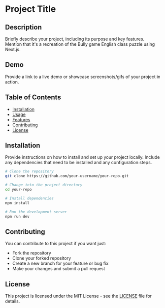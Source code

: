 # Project Title

## Description
Briefly describe your project, including its purpose and key features. Mention that it's a recreation of the Bully game English class puzzle using Next.js.

## Demo
Provide a link to a live demo or showcase screenshots/gifs of your project in action.

## Table of Contents
- [Installation](#installation)
- [Usage](#usage)
- [Features](#features)
- [Contributing](#contributing)
- [License](#license)

## Installation
Provide instructions on how to install and set up your project locally. Include any dependencies that need to be installed and any configuration steps.

```bash
# Clone the repository
git clone https://github.com/your-username/your-repo.git

# Change into the project directory
cd your-repo

# Install dependencies
npm install

# Run the development server
npm run dev

```

## Contributing
You can contribute to this project if you want just:
- Fork the repository
- Clone your forked repository
- Create a new branch for your feature or bug fix
- Make your changes and submit a pull request

## License

This project is licensed under the MIT License - see the [LICENSE](LICENSE) file for details.
